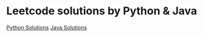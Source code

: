 # Leetcode solutions by Python & Java

[Python Solutions](https://github.com/Rosevil1874/LeetCode/tree/master/Python_solution_dir.md)
[Java Solutions](https://github.com/Rosevil1874/LeetCode/tree/master/Java_solution_dir.md)
